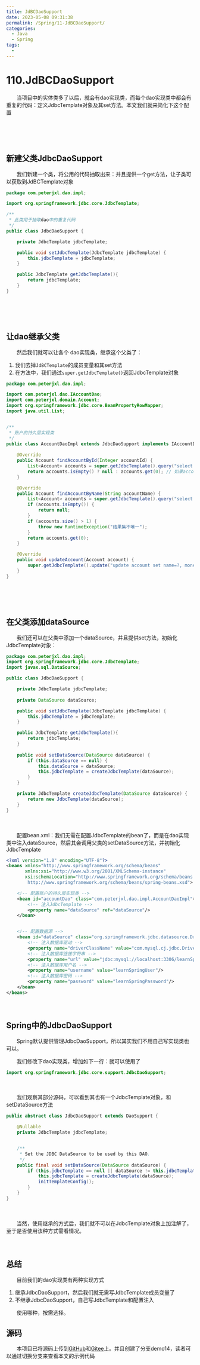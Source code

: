 ```yaml
---
title: JdBCDaoSupport
date: 2023-05-08 09:31:38
permalink: /Spring/11-JdBCDaoSupport/
categories:
  - Java
  - Spring
tags:
  - 
---
```

# 110.JdBCDaoSupport

　　当项目中的实体类多了以后，就会有dao实现类，而每个dao实现类中都会有重复的代码：定义JdbcTemplate对象及其set方法。本文我们就来简化下这个配置
<!-- more -->
　　‍

　　‍

## 新建父类JdbcDaoSupport

　　我们新建一个类，将公用的代码抽取出来：并且提供一个get方法，让子类可以获取到JdBCTemplate对象

```java
package com.peterjxl.dao.impl;

import org.springframework.jdbc.core.JdbcTemplate;

/**
 * 此类用于抽取dao中的重复代码
 */
public class JdbcDaoSupport {

    private JdbcTemplate jdbcTemplate;

    public void setJdbcTemplate(JdbcTemplate jdbcTemplate) {
        this.jdbcTemplate = jdbcTemplate;
    }

    public JdbcTemplate getJdbcTemplate(){
        return jdbcTemplate;
    }
}

```

　　‍

　　‍

## 让dao继承父类

　　然后我们就可以让各个 dao实现类，继承这个父类了：

1. 我们去掉`JdBCTemplate`​的成员变量和其set方法
2. 在方法中，我们通过`super.getJdbcTemplate()`​返回JdbcTemplate对象

```java
package com.peterjxl.dao.impl;

import com.peterjxl.dao.IAccountDao;
import com.peterjxl.domain.Account;
import org.springframework.jdbc.core.BeanPropertyRowMapper;
import java.util.List;


/**
 * 账户的持久层实现类
 */
public class AccountDaoImpl extends JdbcDaoSupport implements IAccountDao {
  
    @Override
    public Account findAccountById(Integer accountId) {
        List<Account> accounts = super.getJdbcTemplate().query("select * from account where id = ?", new BeanPropertyRowMapper<>(Account.class), accountId);
        return accounts.isEmpty() ? null : accounts.get(0); // 如果accounts为空，返回null，否则返回accounts.get(0)
    }

    @Override
    public Account findAccountByName(String accountName) {
        List<Account> accounts = super.getJdbcTemplate().query("select * from account where name = ?", new BeanPropertyRowMapper<>(Account.class), accountName);
        if (accounts.isEmpty()) {
            return null;
        }
        if (accounts.size() > 1) {
            throw new RuntimeException("结果集不唯一");
        }
        return accounts.get(0);
    }

    @Override
    public void updateAccount(Account account) {
        super.getJdbcTemplate().update("update account set name=?, money=? where id=?", account.getName(), account.getMoney(), account.getId());
    }
}

```

　　‍

　　‍

## 在父类添加dataSource

　　我们还可以在父类中添加一个dataSource，并且提供set方法，初始化JdbcTemplate对象：

```java
package com.peterjxl.dao.impl;
import org.springframework.jdbc.core.JdbcTemplate;
import javax.sql.DataSource;

public class JdbcDaoSupport {

    private JdbcTemplate jdbcTemplate;
  
    private DataSource dataSource;

    public void setJdbcTemplate(JdbcTemplate jdbcTemplate) {
        this.jdbcTemplate = jdbcTemplate;
    }

    public JdbcTemplate getJdbcTemplate(){
        return jdbcTemplate;
    }
  
    public void setDataSource(DataSource dataSource) {
        if (this.dataSource == null) {
            this.dataSource = dataSource;
            this.jdbcTemplate = createJdbcTemplate(dataSource);
        }
    }

    private JdbcTemplate createJdbcTemplate(DataSource dataSource) {
        return new JdbcTemplate(dataSource);
    }
}
```

　　‍

　　配置bean.xml：我们无需在配置JdbcTemplate的bean了，而是在dao实现类中注入dataSource，然后其会调用父类的setDataSource方法，并初始化JdbcTemplate

```xml
<?xml version="1.0" encoding="UTF-8"?>
<beans xmlns="http://www.springframework.org/schema/beans"
       xmlns:xsi="http://www.w3.org/2001/XMLSchema-instance"
       xsi:schemaLocation="http://www.springframework.org/schema/beans
        http://www.springframework.org/schema/beans/spring-beans.xsd">

    <!-- 配置账户的持久层实现类 -->
    <bean id="accountDao" class="com.peterjxl.dao.impl.AccountDaoImpl">
        <!-- 注入JdbcTemplate -->
        <property name="dataSource" ref="dataSource"/>
    </bean>


    <!-- 配置数据源 -->
    <bean id="dataSource" class="org.springframework.jdbc.datasource.DriverManagerDataSource">
        <!-- 注入数据库驱动 -->
        <property name="driverClassName" value="com.mysql.cj.jdbc.Driver"/>
        <!-- 注入数据库连接字符串 -->
        <property name="url" value="jdbc:mysql://localhost:3306/learnSpring"/>
        <!-- 注入数据库用户名 -->
        <property name="username" value="learnSpringUser"/>
        <!-- 注入数据库密码 -->
        <property name="password" value="learnSpringPassword"/>
    </bean>
</beans>
```

　　‍

## Spring中的JdbcDaoSupport

　　Spring默认提供管理JdbcDaoSupport，所以其实我们不用自己写实现类也可以。

　　我们修改下dao实现类，增加如下一行：就可以使用了

```java
import org.springframework.jdbc.core.support.JdbcDaoSupport;
```

　　‍

　　我们观察其部分源码，可以看到其也有一个JdbcTemplate对象，和setDataSource方法

```java
public abstract class JdbcDaoSupport extends DaoSupport {

	@Nullable
	private JdbcTemplate jdbcTemplate;


	/**
	 * Set the JDBC DataSource to be used by this DAO.
	 */
	public final void setDataSource(DataSource dataSource) {
		if (this.jdbcTemplate == null || dataSource != this.jdbcTemplate.getDataSource()) {
			this.jdbcTemplate = createJdbcTemplate(dataSource);
			initTemplateConfig();
		}
	}
}
```

　　‍

　　当然，使用继承的方式后，我们就不可以在JdbcTemplate对象上加注解了，至于是否使用该种方式需看情况。

　　‍

## 总结

　　目前我们的dao实现类有两种实现方式

1. 继承JdbcDaoSupport，然后我们就无需写JdbcTemplate成员变量了
2. 不继承JdbcDaoSupport，自己写JdbcTemplate和配置注入

　　使用哪种，按需选择。

## 源码

　　本项目已将源码上传到[GitHub](https://github.com/Peter-JXL/LearnSpring)和[Gitee](https://gitee.com/peterjxl/LearnSpring)上。并且创建了分支demo14，读者可以通过切换分支来查看本文的示例代码
